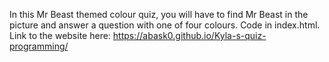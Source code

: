 In this Mr Beast themed colour quiz, you will have to find Mr Beast in the picture and answer a question with one of four colours. Code in index.html.
 Link to the website here: https://abask0.github.io/Kyla-s-quiz-programming/ 
